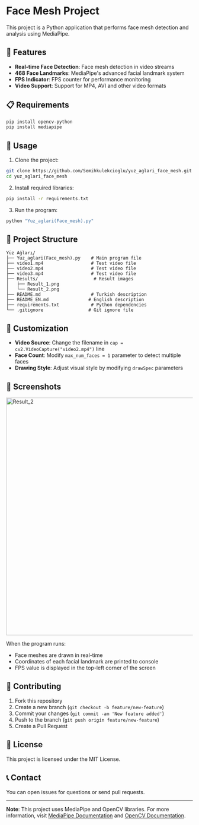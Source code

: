 # Face Mesh Project

This project is a Python application that performs face mesh detection and analysis using MediaPipe.

## 🚀 Features

- **Real-time Face Detection**: Face mesh detection in video streams
- **468 Face Landmarks**: MediaPipe's advanced facial landmark system
- **FPS Indicator**: FPS counter for performance monitoring
- **Video Support**: Support for MP4, AVI and other video formats

## 📋 Requirements

```bash
pip install opencv-python
pip install mediapipe
```

## 🎯 Usage

1. Clone the project:
```bash
git clone https://github.com/Semihkulekcioglu/yuz_aglari_face_mesh.git
cd yuz_aglari_face_mesh
```

2. Install required libraries:
```bash
pip install -r requirements.txt
```

3. Run the program:
```bash
python "Yuz_aglari(Face_mesh).py"
```

## 📁 Project Structure

```
Yüz Ağları/
├── Yuz_aglari(Face_mesh).py    # Main program file
├── video1.mp4                  # Test video file
├── video2.mp4                  # Test video file
├── video3.mp4                  # Test video file
├── Results/                     # Result images
│   ├── Result_1.png
│   └── Result_2.png
├── README.md                   # Turkish description
├── README_EN.md               # English description
├── requirements.txt            # Python dependencies
└── .gitignore                 # Git ignore file
```

## 🔧 Customization

- **Video Source**: Change the filename in `cap = cv2.VideoCapture("video2.mp4")` line
- **Face Count**: Modify `max_num_faces = 1` parameter to detect multiple faces
- **Drawing Style**: Adjust visual style by modifying `drawSpec` parameters

## 📸 Screenshots
<img width="640" height="640" alt="Result_2" src="https://github.com/user-attachments/assets/cd724d27-4eed-4563-8d96-5d73efcf85fa" />

When the program runs:
- Face meshes are drawn in real-time
- Coordinates of each facial landmark are printed to console
- FPS value is displayed in the top-left corner of the screen

## 🤝 Contributing

1. Fork this repository
2. Create a new branch (`git checkout -b feature/new-feature`)
3. Commit your changes (`git commit -am 'New feature added'`)
4. Push to the branch (`git push origin feature/new-feature`)
5. Create a Pull Request

## 📝 License

This project is licensed under the MIT License.

## 📞 Contact

You can open issues for questions or send pull requests.

---

**Note**: This project uses MediaPipe and OpenCV libraries. For more information, visit [MediaPipe Documentation](https://mediapipe.dev/) and [OpenCV Documentation](https://opencv.org/).
